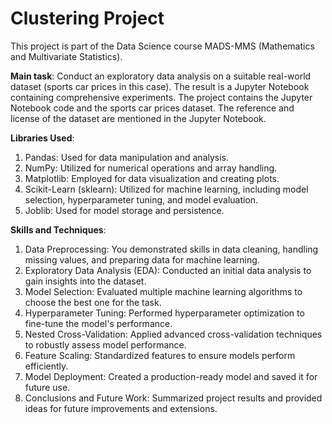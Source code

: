 # Clustering Project

This project is part of the Data Science course MADS-MMS (Mathematics and Multivariate Statistics).

**Main task**: Conduct an exploratory data analysis on a suitable real-world dataset (sports car prices in this case). The result is a Jupyter Notebook containing comprehensive experiments. The project contains the Jupyter Notebook code and the sports car prices dataset. The reference and license of the dataset are mentioned in the Jupyter Notebook.

**Libraries Used**:
1. Pandas: Used for data manipulation and analysis.
2. NumPy: Utilized for numerical operations and array handling.
3. Matplotlib: Employed for data visualization and creating plots.
4. Scikit-Learn (sklearn): Utilized for machine learning, including model selection, hyperparameter tuning, and model evaluation.
5. Joblib: Used for model storage and persistence.

**Skills and Techniques**:
1. Data Preprocessing: You demonstrated skills in data cleaning, handling missing values, and preparing data for machine learning.
2. Exploratory Data Analysis (EDA): Conducted an initial data analysis to gain insights into the dataset.
3. Model Selection: Evaluated multiple machine learning algorithms to choose the best one for the task.
4. Hyperparameter Tuning: Performed hyperparameter optimization to fine-tune the model's performance.
5. Nested Cross-Validation: Applied advanced cross-validation techniques to robustly assess model performance.
6. Feature Scaling: Standardized features to ensure models perform efficiently.
7. Model Deployment: Created a production-ready model and saved it for future use.
8. Conclusions and Future Work: Summarized project results and provided ideas for future improvements and extensions.

